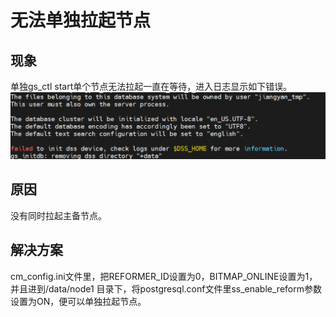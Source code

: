 # 无法单独拉起节点

## 现象
单独gs_ctl start单个节点无法拉起一直在等待，进入日志显示如下错误。
![Alt text](image-3.png)

## 原因
没有同时拉起主备节点。

## 解决方案
cm_config.ini文件里，把REFORMER_ID设置为0，BITMAP_ONLINE设置为1，并且进到/data/node1 目录下，将postgresql.conf文件里ss_enable_reform参数设置为ON，便可以单独拉起节点。